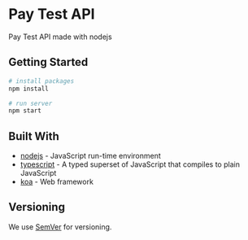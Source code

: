 # Pay Test API

Pay Test API made with nodejs

## Getting Started

```bash
# install packages
npm install

# run server
npm start
```

## Built With

* [nodejs](https://nodejs.org/en/) - JavaScript run-time environment
* [typescript](https://www.typescriptlang.org/) - A typed superset of JavaScript that compiles to plain JavaScript
* [koa](https://koajs.com/) - Web framework

## Versioning

We use [SemVer](http://semver.org/) for versioning.
